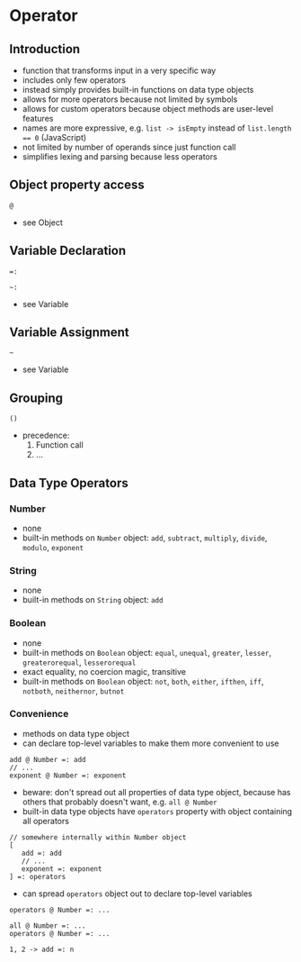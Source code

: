 # Operator



## Introduction

- function that transforms input in a very specific way
- includes only few operators
- instead simply provides built-in functions on data type objects
- allows for more operators because not limited by symbols
- allows for custom operators because object methods are user-level features
- names are more expressive, e.g. `list -> isEmpty` instead of `list.length == 0` (JavaScript)
- not limited by number of operands since just function call
- simplifies lexing and parsing because less operators
<!-- todo: consider if letter function names don't get too messy even in simple chained operations

```js
(2 + 3) * 4
```

by default

```
(2, 3 -> add @ Number), 4 -> multiply @ Number
```

after declaring top-level variables

```
(2, 3 -> add), 4 -> multiply
```

after declaring top-level variables with names of common symbols

```
(2, 3 -> +), 4 -> *
```

maybe after all does need functions that allow to declare prefix, infix, postfix?
-->



## Object property access

```
@
```

- see Object



## Variable Declaration

```
=:
```

```
~:
```

- see Variable



## Variable Assignment

```
~
```

- see Variable



## Grouping

```
()
```

<!-- todo: how to do nested operations, e.g. 5 + 3*2 - 2 -->
- precedence:
    1. Function call
    2. ...



## Data Type Operators

### Number

- none
- built-in methods on `Number` object: `add`, `subtract`, `multiply`, `divide`, `modulo`, `exponent`

### String

- none
- built-in methods on `String` object: `add`

### Boolean

- none
- built-in methods on `Boolean` object: `equal`, `unequal`, `greater`, `lesser`, `greaterorequal`, `lesserorequal`
- exact equality, no coercion magic, transitive
- built-in methods on `Boolean` object: `not`, `both`, `either`, `ifthen`, `iff`, `notboth`, `neithernor`, `butnot`

### Convenience

- methods on data type object
- can declare top-level variables to make them more convenient to use

```
add @ Number =: add
// ...
exponent @ Number =: exponent
```

- beware: don't spread out all properties of data type object, because has others that probably doesn't want, e.g. `all @ Number`
- built-in data type objects have `operators` property with object containing all operators
<!-- todo: consider more such objects with alternative names, e.g. `plus`, ..., `power`, etc. or `+`, ..., `^`, etc. -->

```
// somewhere internally within Number object
[
   add =: add
   // ...
   exponent =: exponent
] =: operators
```

- can spread `operators` object out to declare top-level variables

```
operators @ Number =: ...
```

```
all @ Number =: ...
operators @ Number =: ...

1, 2 -> add =: n
```